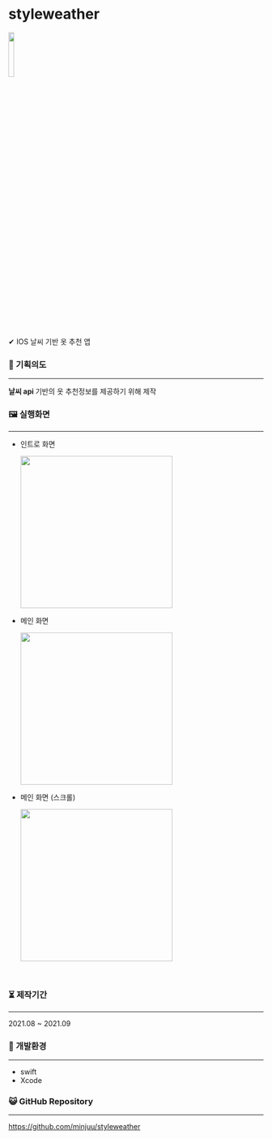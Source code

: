 # styleweather
<p align="left">
  <img src="https://user-images.githubusercontent.com/57933061/132938369-3f4d441f-889a-436e-9310-d87687eeaaba.png" width = "15%">
</p>
✔ IOS 날씨 기반 옷 추천 앱

### 📄 기획의도

------



 <b>날씨 api </b>기반의 옷 추천정보를 제공하기 위해 제작



### 🖼 실행화면

------

- 인트로 화면
  <p>
    <img src="https://user-images.githubusercontent.com/57933061/132938204-af2dc082-ea33-49dc-9415-e423ca1be12e.png" width="300">
  </p>
- 메인 화면
  <p>
    <img src="https://user-images.githubusercontent.com/57933061/132938252-e894237a-a8cf-430f-b413-0579e4e599ed.png" width="300">
  </p>
- 메인 화면 (스크롤)
  <p>
    <img src="https://user-images.githubusercontent.com/57933061/132938296-ccca91d4-3b0e-42d2-9665-26c2488caf62.png" width="300">
  </p>

<br>


  
### ⏳ 제작기간

------

2021.08 ~ 2021.09




### 💫 개발환경

------

- swift
- Xcode


### 😺 GitHub Repository

------
 
https://github.com/minjuu/styleweather
